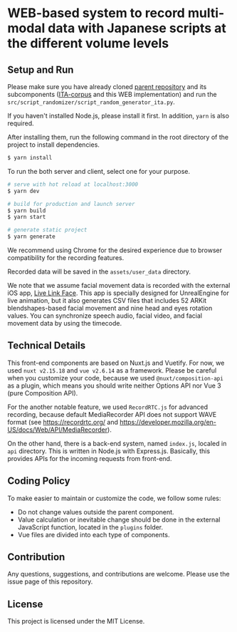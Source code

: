 # WEB-based system to record multi-modal data with Japanese scripts at the different volume levels

## Setup and Run

Please make sure you have already
cloned [parent repository](https://github.com/WakishiDeer/speech-facial-movement-recording-system-for-avatar-animation)
and
its
subcomponents ([ITA-corpus](https://github.com/WakishiDeer/ita-corpus) and this WEB implementation) and run
the `src/script_randomizer/script_random_generator_ita.py`.

If you haven't installed Node.js, please install it first.
In addition, `yarn` is also required.

After installing them, run the following command in the root directory of the project to install dependencies.

```bash
$ yarn install
```

To run the both server and client, select one for your purpose.

```zsh
# serve with hot reload at localhost:3000
$ yarn dev

# build for production and launch server
$ yarn build
$ yarn start

# generate static project
$ yarn generate
```

We recommend using Chrome for the desired experience due to browser compatibility for the recording features.

Recorded data will be saved in the `assets/user_data` directory.

We note that we assume facial movement data is recorded with the external iOS
app, [Live Link Face](https://apps.apple.com/us/app/live-link-face/id1495370836).
This app is specially designed for UnrealEngine for live animation, but it also generates CSV files that includes 52
ARKit blendshapes-based facial movement and nine head and eyes rotation values.
You can synchronize speech audio, facial video, and facial movement data by using the timecode.

## Technical Details

This front-end components are based on Nuxt.js and Vuetify.
For now, we used `nuxt v2.15.18` and `vue v2.6.14` as a framework.
Please be careful when you customize your code, because we used `@nuxt/composition-api` as a plugin, which means you
should write neither Options API nor Vue 3 (pure Composition API).

For the another notable feature, we used `RecordRTC.js` for advanced recording, because default MediaRecorder API does
not support
WAVE format (see https://recordrtc.org/ and https://developer.mozilla.org/en-US/docs/Web/API/MediaRecorder).

On the other hand, there is a back-end system, named `index.js`, localed in `api` directory.
This is written in Node.js with Express.js.
Basically, this provides APIs for the incoming requests from front-end.

## Coding Policy

To make easier to maintain or customize the code, we follow some rules:

- Do not change values outside the parent component.
- Value calculation or inevitable change should be done in the external JavaScript function, located in the `plugins`
  folder.
- Vue files are divided into each type of components.

## Contribution

Any questions, suggestions, and contributions are welcome.
Please use the issue page of this repository.

## License

This project is licensed under the MIT License.
